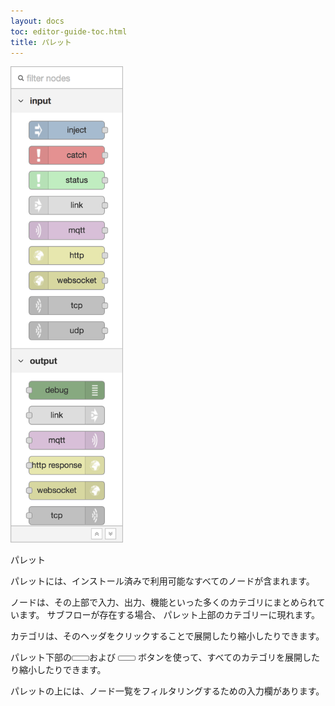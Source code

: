 ```yaml
---
layout: docs
toc: editor-guide-toc.html
title: パレット
---
```


<div style="width: 180px" class="figure align-right">
  <img src="../images/editor-palette.png" alt="Palette">
  <p class="caption">パレット</p>
</div>

パレットには、インストール済みで利用可能なすべてのノードが含まれます。

ノードは、その上部で入力、出力、機能といった多くのカテゴリにまとめられています。
サブフローが存在する場合、
パレット上部のカテゴリーに現れます。

カテゴリは、そのヘッダをクリックすることで展開したり縮小したりできます。

パレット下部の<i style="font-size: 0.8em; border-radius: 2px; display:inline-block;text-align:center; width: 20px; color: #777; border: 1px solid #777; padding: 3px;" class="fa fa-angle-double-up"></i>および
<i style="font-size: 0.8em; border-radius: 2px; display:inline-block;text-align:center; width: 20px; color: #777; border: 1px solid #777; padding: 3px;" class="fa fa-angle-double-down"></i>
ボタンを使って、すべてのカテゴリを展開したり縮小したりできます。

パレットの上には、ノード一覧をフィルタリングするための入力欄があります。
